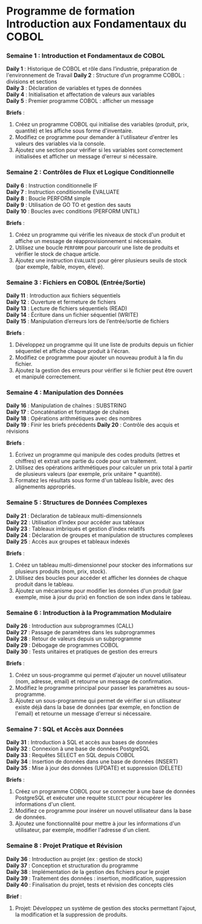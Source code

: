 # Programme de formation Introduction aux Fondamentaux du COBOL

### Semaine 1 : Introduction et Fondamentaux de COBOL
**Daily 1** : Historique de COBOL et rôle dans l’industrie, préparation de l'environnement de Travail
**Daily 2** : Structure d’un programme COBOL : divisions et sections  
**Daily 3** : Déclaration de variables et types de données  
**Daily 4** : Initialisation et affectation de valeurs aux variables  
**Daily 5** : Premier programme COBOL : afficher un message  

**Briefs** :  
1. Créez un programme COBOL qui initialise des variables (produit, prix, quantité) et les affiche sous forme d'inventaire.  
2. Modifiez ce programme pour demander à l'utilisateur d'entrer les valeurs des variables via la console.  
3. Ajoutez une section pour vérifier si les variables sont correctement initialisées et afficher un message d'erreur si nécessaire.

### Semaine 2 : Contrôles de Flux et Logique Conditionnelle
**Daily 6** : Instruction conditionnelle IF  
**Daily 7** : Instruction conditionnelle EVALUATE  
**Daily 8** : Boucle PERFORM simple  
**Daily 9** : Utilisation de GO TO et gestion des sauts  
**Daily 10** : Boucles avec conditions (PERFORM UNTIL)  

**Briefs** :  
1. Créez un programme qui vérifie les niveaux de stock d'un produit et affiche un message de réapprovisionnement si nécessaire.  
2. Utilisez une boucle `PERFORM` pour parcourir une liste de produits et vérifier le stock de chaque article.  
3. Ajoutez une instruction `EVALUATE` pour gérer plusieurs seuils de stock (par exemple, faible, moyen, élevé).

### Semaine 3 : Fichiers en COBOL (Entrée/Sortie)
**Daily 11** : Introduction aux fichiers séquentiels  
**Daily 12** : Ouverture et fermeture de fichiers  
**Daily 13** : Lecture de fichiers séquentiels (READ)  
**Daily 14** : Écriture dans un fichier séquentiel (WRITE)  
**Daily 15** : Manipulation d’erreurs lors de l’entrée/sortie de fichiers  

**Briefs** :  
1. Développez un programme qui lit une liste de produits depuis un fichier séquentiel et affiche chaque produit à l'écran.  
2. Modifiez ce programme pour ajouter un nouveau produit à la fin du fichier.  
3. Ajoutez la gestion des erreurs pour vérifier si le fichier peut être ouvert et manipulé correctement.


### Semaine 4 : Manipulation des Données
**Daily 16** : Manipulation de chaînes : SUBSTRING  
**Daily 17** : Concaténation et formatage de chaînes  
**Daily 18** : Opérations arithmétiques avec des nombres  
**Daily 19** : Finir les briefs précédents
**Daily 20** : Contrôle des acquis et révisions 

**Briefs** :  
1. Écrivez un programme qui manipule des codes produits (lettres et chiffres) et extrait une partie du code pour un traitement.  
2. Utilisez des opérations arithmétiques pour calculer un prix total à partir de plusieurs valeurs (par exemple, prix unitaire * quantité).  
3. Formatez les résultats sous forme d'un tableau lisible, avec des alignements appropriés.


### Semaine 5 : Structures de Données Complexes
**Daily 21** : Déclaration de tableaux multi-dimensionnels  
**Daily 22** : Utilisation d’index pour accéder aux tableaux  
**Daily 23** : Tableaux imbriqués et gestion d’index relatifs  
**Daily 24** : Déclaration de groupes et manipulation de structures complexes  
**Daily 25** : Accès aux groupes et tableaux indexés  

**Briefs** :  
1. Créez un tableau multi-dimensionnel pour stocker des informations sur plusieurs produits (nom, prix, stock).  
2. Utilisez des boucles pour accéder et afficher les données de chaque produit dans le tableau.  
3. Ajoutez un mécanisme pour modifier les données d'un produit (par exemple, mise à jour du prix) en fonction de son index dans le tableau.

### Semaine 6 : Introduction à la Programmation Modulaire
**Daily 26** : Introduction aux subprogrammes (CALL)  
**Daily 27** : Passage de paramètres dans les subprogrammes  
**Daily 28** : Retour de valeurs depuis un subprogramme  
**Daily 29** : Débogage de programmes COBOL  
**Daily 30** : Tests unitaires et pratiques de gestion des erreurs  

**Briefs** :  
1. Créez un sous-programme qui permet d'ajouter un nouvel utilisateur (nom, adresse, email) et retourne un message de confirmation.  
2. Modifiez le programme principal pour passer les paramètres au sous-programme.  
3. Ajoutez un sous-programme qui permet de vérifier si un utilisateur existe déjà dans la base de données (par exemple, en fonction de l'email) et retourne un message d'erreur si nécessaire.

### Semaine 7 : SQL et Accès aux Données
**Daily 31** : Introduction à SQL et accès aux bases de données   
**Daily 32** : Connexion à une base de données PostgreSQL   
**Daily 33** : Requêtes SELECT en SQL depuis COBOL  
**Daily 34** : Insertion de données dans une base de données (INSERT)   
**Daily 35** : Mise à jour des données (UPDATE) et suppression (DELETE)   

**Briefs** :  
1. Créez un programme COBOL pour se connecter à une base de données PostgreSQL et exécuter une requête `SELECT` pour récupérer les informations d'un client.  
2. Modifiez ce programme pour insérer un nouvel utilisateur dans la base de données.  
3. Ajoutez une fonctionnalité pour mettre à jour les informations d'un utilisateur, par exemple, modifier l'adresse d'un client.

### Semaine 8 : Projet Pratique et Révision
**Daily 36** : Introduction au projet (ex : gestion de stock)  
**Daily 37** : Conception et structuration du programme  
**Daily 38** : Implémentation de la gestion des fichiers pour le projet  
**Daily 39** : Traitement des données : insertion, modification, suppression  
**Daily 40** : Finalisation du projet, tests et révision des concepts clés  

**Brief** :  
1. Projet: Développez un système de gestion des stocks permettant l'ajout, la modification et la suppression de produits. 

